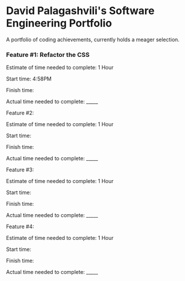 # David Palagashvili's Software Engineering Portfolio
A portfolio of coding achievements, currently holds a meager selection.

### Feature #1: Refactor the CSS

Estimate of time needed to complete: 1 Hour

Start time: 4:58PM

Finish time: 

Actual time needed to complete: _____


Feature #2:

Estimate of time needed to complete: 1 Hour

Start time:

Finish time: 

Actual time needed to complete: _____


Feature #3:

Estimate of time needed to complete: 1 Hour

Start time:

Finish time: 

Actual time needed to complete: _____


Feature #4:

Estimate of time needed to complete: 1 Hour

Start time:

Finish time: 

Actual time needed to complete: _____
